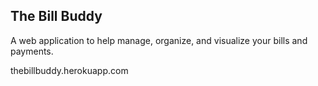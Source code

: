## The Bill Buddy

A web application to help manage, organize, and visualize your bills and payments.

thebillbuddy.herokuapp.com
